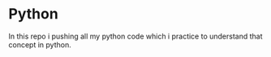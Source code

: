# Python

In this repo i pushing all my python code which i practice to understand that concept in python.
